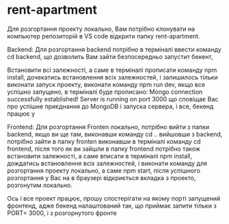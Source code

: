# rent-apartment

Для розгортання проекту локально, Вам потрібно клонувати на компьютер репозиторій
в VS code відкрити папку rent-apartment.

Backend:
Для розгортання backend потрібно в терміналі ввести команду cd backend, що дозволить Вам зайти безпосередньо запустит бекент,

Встановити всі залежності, а саме в терміналі прописати команду npm install,
дочекатись встановлення всіх залежностей, і залишилось тільки виконати запуск проекту, виконати команду npm run dev, якщо все успішно запущено, в терміналі буде прописано:
Mongo connection successfully established!
Server is running on port 3000
що сповіщає Вас про успішне приєднання до MongoDB і запуска сервера,
і все, бекенд працює
y

Frontend:
Для розгортання Fronten локально, потрібно вийти з папки backend, якщо ви ще там, виконавши команду
cd ..
вийшовши з backend, потрібно зайти в папку fronten виконавши в терміналі команду cd frontend, після того як ви зайшли в папку frontend потрібно також встановити залежності, а саме вписати в терміналі npm install,
дождатись встановлення всіх залежностей, і виконати команду для розгортання проекту локально, а саме
npm start, після успішного розгортання у Вас на в браузері відкриється вкладка з проекто, розгонутим локально.

Ось і все проект працює,
прошу спостерігати на якому порті запущений фронтенд, адже бекенд налаштований так, що приймає запити тільки з PORT= 3000, і з розгорнутого фронте
